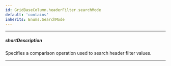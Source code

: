 ```yaml
---
id: GridBaseColumn.headerFilter.searchMode
default: 'contains'
inherits: Enums.SearchMode
---
```

---
##### shortDescription
Specifies a comparison operation used to search header filter values.

---
<!-- Description goes here -->